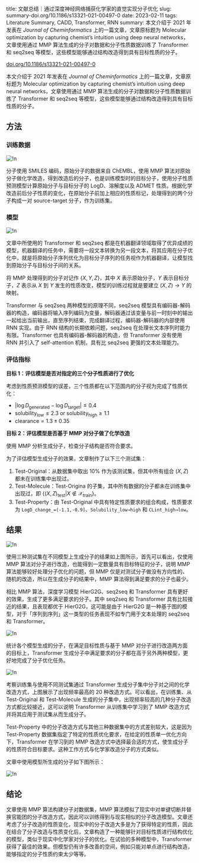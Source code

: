 title: 文献总结｜通过深度神经网络捕获化学家的直觉实现分子优化
slug: summary-doi.org/10.1186/s13321-021-00497-0
date: 2023-02-11
tags: Literature Summary, CADD, Transformer, RNN
summary: 本文介绍于 2021 年发表在 *Journal of Cheminformatics* 上的一篇文章，文章原标题为 Molecular optimization by capturing chemist’s intuition using deep neural networks，文章使用通过 MMP 算法生成的分子对数据和分子性质数据训练了 Transformer 和 seq2seq 等模型，这些模型能够通过结构改造得到具有目标性质的分子。

<i class="fa fa-external-link"></i> [doi.org/10.1186/s13321-021-00497-0](https://doi.org/10.1186/s13321-021-00497-0)

本文介绍于 2021 年发表在 *Journal of Cheminformatics* 上的一篇文章，文章原标题为 Molecular optimization by capturing chemist’s intuition using deep neural networks，文章使用通过 MMP 算法生成的分子对数据和分子性质数据训练了 Transformer 和 seq2seq 等模型，这些模型能够通过结构改造得到具有目标性质的分子。

## 方法

### 训练数据

![!n](https://storage.live.com/items/4D18B16B8E0B1EDB!8505?authkey=ALYpzW-ZQ_VBXTU)

分子使用 SMILES 编码，原始分子的数据来自 ChEMBL，使用 MMP 算法对原始分子做化学改造，得到改造后的分子，也是训练模型时的目标分子，使用分子性质预测模型计算原始分子与目标分子的 LogD、溶解度以及 ADMET 性质。根据化学改造前后分子性质的变化，在原始分子前加上相应的性质标记，处理得到的两个分子构成一对 source-target 分子，作为训练集。

### 模型

![!n](https://storage.live.com/items/4D18B16B8E0B1EDB!8507?authkey=ALYpzW-ZQ_VBXTU)

文章中所使用的 Transformer 和 seq2seq 都是在机器翻译领域取得了优异成绩的模型，机器翻译的任务中，需要将一段文本转换为另一段文本，将其应用在分子优化中，就是将原始分子序列优化为目标分子序列的任务视作为机器翻译，让模型找到原始分子与目标分子间的关系。

将 MMP 处理得到的分子对记作 $\{X,Y,Z\}$，其中 $X$ 表示原始分子，$Y$ 表示目标分子，$Z$ 表示从 $X$ 到 $Y$ 发生的性质改变，模型的训练过程就是要建立 $(X,Z)\rightarrow Y$ 的映射。

Transformer 与 seq2seq 两种模型的原理不同，seq2seq 模型具有编码器-解码器的构造，编码器将输入序列编码为变量，解码器通过该变量与前一时刻中的输出一起给出当前输出，直至序列结束，完成翻译过程，编码器-解码器的内部使用 RNN 实现。由于  RNN 结构的长期依赖问题，seq2seq 在处理长文本序列时能力有限。Transformer 也具有编码器-解码器的构造，但 Transformer 没有使用 RNN 并引入了 self-attention 机制，具有比 seq2seq 更强的文本处理能力。

### 评估指标

**目标 1：评估模型是否对指定的三个分子性质进行了优化**

考虑到性质预测模型的误差，三个性质都在以下范围内的分子视为完成了性质优化：

- $|\log D_\mathrm{generated}-\log D_\mathrm{target}|\leq 0.4$
- $\mathrm{solubility_{low}}\leq 2.3\ \mathrm{or}\ \mathrm{solubility_{high}}\geq 1.1$
- $\mathrm{clearance}=1.3\pm0.35$


**目标 2：评估模型是否基于 MMP 对分子做了化学改造**

使用 MMP 分析生成分子，检查分子结构是否符合要求。

为了评估模型生成分子的效果，文章制作了以下三个测试集：

1. Test-Original：从数据集中取出 10% 作为该测试集，但其中所有组合 $(X,Z)$ 都未在训练集中出现过。
2. Test-Molecule：Test-Origina 的子集，其中所有数据的分子都未在训练集中出现过，即 $\{(X,Z)_\mathrm{test}|X\notin \mathcal{X}_\mathrm{train}\}$。
3. Test-Property：由 Test-Original 中具有特定性质要求的组合构成，性质要求为 `LogD_change_=(-1.1,-0.9]`、`Solubility_low→high` 和 `CLint_high→low`。

## 结果

![!n](https://storage.live.com/items/4D18B16B8E0B1EDB!8508?authkey=ALYpzW-ZQ_VBXTU)

使用三种测试集在不同模型上生成分子的结果如上图所示，首先可以看出，仅使用 MMP 算法对分子进行改造，也能得到一定数量具有目标特征的分子，说明 MMP 算法能够较好处理分子优化的问题，但 MMP 仅是对测试分子做没有方向性的、随机的改造，所以在生成分子的结果中，MMP 算法得到满足要求的分子也最少。

相比 MMP 算法，深度学习模型 HierG2G、seq2seq 和 Transformer 具有更好的效果，生成了更多满足要求的分子。其中 seq2seq 和 Transformer 具有比较接近的结果，且表现都优于 HierG2G，这可能是由于 HierG2G 是一种基于图的模型，对于「序列到序列」这一类型的任务表现不如专门用于文本处理的 seq2seq 和 Transformer。

![!n](https://storage.live.com/items/4D18B16B8E0B1EDB!8509?authkey=ALYpzW-ZQ_VBXTU)

统计各个模型生成的分子，在满足目标性质与基于 MMP 对分子进行改造两方面的目标上，Transformer 生成分子中满足要求的分子都在高于另外两种模型，更好地完成了分子优化任务。

![!n](https://storage.live.com/items/4D18B16B8E0B1EDB!8510?authkey=ALYpzW-ZQ_VBXTU)

考察训练集与使用不同测试集通过 Transformer 生成分子集中分子对之间的化学改造方式，上图展示了出现频率最高的 20 种改造方式。可以看出，在训练集、从 Test-Original 和 Test-Molecule 生成的分子集中，出现频率较高的几种分子改造方式都比较接近，这可以说明 Transformer 从训练集中学习到了 MMP 改造方式并将其应用于测试集从而生成分子。

Test-Property 中的分子改造方式与其他三种数据集中的方式差别较大，这是因为 Test-Property 数据集指定了特定的性质优化要求，在给定的性质单一优化方向下，Transformer 在学习到的 MMP 改造方式中选择最合适的方式，使生成分子的性质符合目标要求。这种工作方式与化学家改造分子的方式类似。

文章中使用模型所生成的分子如下图所示：

![!n](https://storage.live.com/items/4D18B16B8E0B1EDB!8511?authkey=ALYpzW-ZQ_VBXTU)

## 结论

文章使用 MMP 算法构建分子对数据集，MMP 算法模拟了现实中对单键切断并替换官能团的分子改造方式，因此可以训练得到与现实相似的分子改造模型。文章还考虑了分子改造的性质变化，现实中的分子改造大多是为了获得特定的性质，因此在结合了分子改造与性质变化后，文章构造了一种能够针对目标性质进行结构优化的模型，类似于现实中化学家对分子的优化。在试验的多种模型中，Transformer 获得了最佳的效果。但模型仍有许多改善的空间，例如只能对单点进行结构改造，能够指定的分子性质约束太少等等。